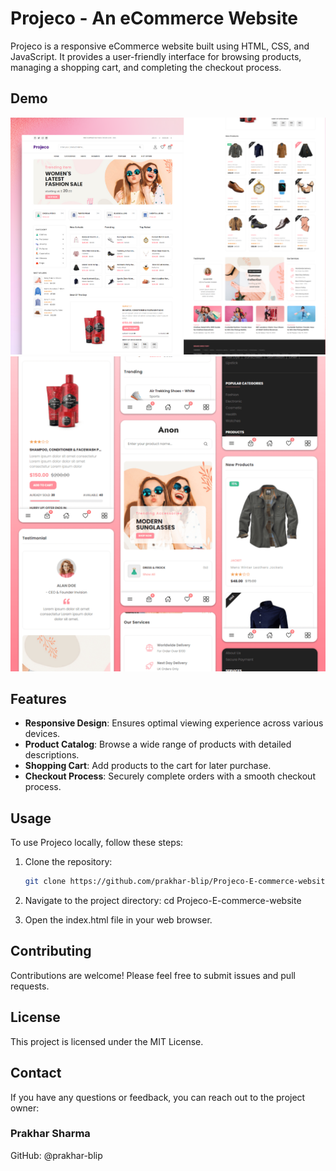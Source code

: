 # Projeco - An eCommerce Website

Projeco is a responsive eCommerce website built using HTML, CSS, and JavaScript. It provides a user-friendly interface for browsing products, managing a shopping cart, and completing the checkout process.

## Demo

![Projeco Desktop Demo](./website-demo-image/desktop.png "Desktop Demo")
![Projeco Mobile Demo](./website-demo-image/mobile.png "Mobile Demo")

## Features

- **Responsive Design**: Ensures optimal viewing experience across various devices.
- **Product Catalog**: Browse a wide range of products with detailed descriptions.
- **Shopping Cart**: Add products to the cart for later purchase.
- **Checkout Process**: Securely complete orders with a smooth checkout process.

## Usage

To use Projeco locally, follow these steps:

1. Clone the repository:
   ```bash
   git clone https://github.com/prakhar-blip/Projeco-E-commerce-website.git

2. Navigate to the project directory:
  cd Projeco-E-commerce-website

3. Open the index.html file in your web browser.

## Contributing
Contributions are welcome! Please feel free to submit issues and pull requests.

## License
This project is licensed under the MIT License.  

## Contact
If you have any questions or feedback, you can reach out to the project owner:

### Prakhar Sharma
GitHub: @prakhar-blip
